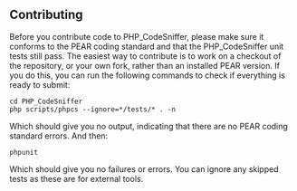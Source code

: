 Contributing
-------------

Before you contribute code to PHP\_CodeSniffer, please make sure it conforms to the PEAR coding standard and that the PHP\_CodeSniffer unit tests still pass. The easiest way to contribute is to work on a checkout of the repository, or your own fork, rather than an installed PEAR version. If you do this, you can run the following commands to check if everything is ready to submit:

    cd PHP_CodeSniffer
    php scripts/phpcs --ignore=*/tests/* . -n

Which should give you no output, indicating that there are no PEAR coding standard errors. And then:

    phpunit

Which should give you no failures or errors. You can ignore any skipped tests as these are for external tools.